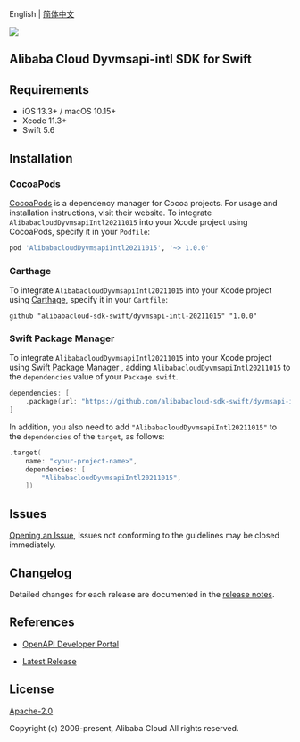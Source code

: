 English | [简体中文](README-CN.md)

![](https://aliyunsdk-pages.alicdn.com/icons/AlibabaCloud.svg)

## Alibaba Cloud Dyvmsapi-intl SDK for Swift

## Requirements

- iOS 13.3+ / macOS 10.15+
- Xcode 11.3+
- Swift 5.6

## Installation

### CocoaPods

[CocoaPods](https://cocoapods.org) is a dependency manager for Cocoa projects. For usage and installation instructions, visit their website. To integrate `AlibabacloudDyvmsapiIntl20211015` into your Xcode project using CocoaPods, specify it in your `Podfile`:

```ruby
pod 'AlibabacloudDyvmsapiIntl20211015', '~> 1.0.0'
```

### Carthage

To integrate `AlibabacloudDyvmsapiIntl20211015` into your Xcode project using [Carthage](https://github.com/Carthage/Carthage), specify it in your `Cartfile`:

```ogdl
github "alibabacloud-sdk-swift/dyvmsapi-intl-20211015" "1.0.0"
```

### Swift Package Manager

To integrate `AlibabacloudDyvmsapiIntl20211015` into your Xcode project using [Swift Package Manager](https://swift.org/package-manager/) , adding `AlibabacloudDyvmsapiIntl20211015` to the `dependencies` value of your `Package.swift`.

```swift
dependencies: [
    .package(url: "https://github.com/alibabacloud-sdk-swift/dyvmsapi-intl-20211015.git", from: "1.0.0")
]
```

In addition, you also need to add `"AlibabacloudDyvmsapiIntl20211015"` to the `dependencies` of the `target`, as follows:

```swift
.target(
    name: "<your-project-name>",
    dependencies: [
        "AlibabacloudDyvmsapiIntl20211015",
    ])
```

## Issues

[Opening an Issue](https://github.com/alibabacloud-sdk-swift/dyvmsapi-intl-20211015/issues/new), Issues not conforming to the guidelines may be closed immediately.

## Changelog

Detailed changes for each release are documented in the [release notes](./ChangeLog.txt).

## References

* [OpenAPI Developer Portal](https://next.api.alibabacloud.com/home)
- [Latest Release](https://github.com/alibabacloud-sdk-swift/dyvmsapi-intl-20211015)

## License

[Apache-2.0](http://www.apache.org/licenses/LICENSE-2.0)

Copyright (c) 2009-present, Alibaba Cloud All rights reserved.
